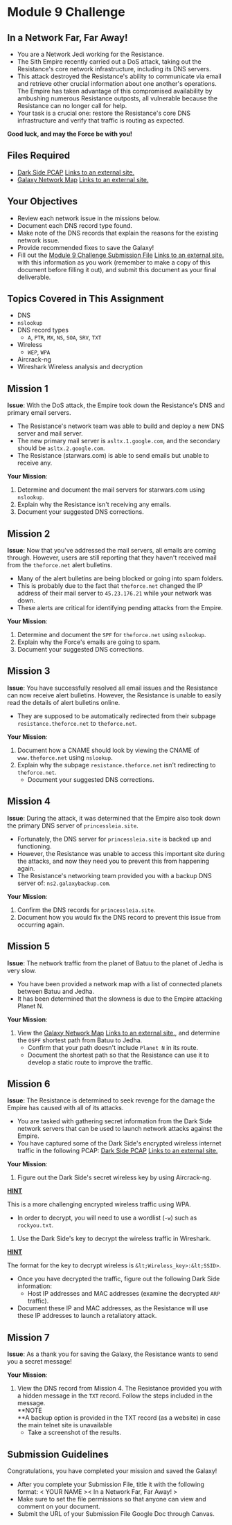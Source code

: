 # Module 9 Challenge


## **In a Network Far, Far Away!**



* You are a Network Jedi working for the Resistance.
* The Sith Empire recently carried out a DoS attack, taking out the Resistance's core network infrastructure, including its DNS servers.
* This attack destroyed the Resistance's ability to communicate via email and retrieve other crucial information about one another's operations. The Empire has taken advantage of this compromised availability by ambushing numerous Resistance outposts, all vulnerable because the Resistance can no longer call for help.
* Your task is a crucial one: restore the Resistance's core DNS infrastructure and verify that traffic is routing as expected.

**Good luck, and may the Force be with you!**


## **Files Required**



* [Dark Side PCAP](https://drive.google.com/file/d/1lleKbGhkSZA-9q2WsHuW6dxMM5KrrRyS/view?usp=sharing)
  [Links to an external site.](https://drive.google.com/file/d/1lleKbGhkSZA-9q2WsHuW6dxMM5KrrRyS/view?usp=sharing)
* [Galaxy Network Map](https://drive.google.com/file/d/1pzkrxYfNPwBwfG-tZYi5wydGnyq8xVbt/view?usp=sharing)
  [Links to an external site.](https://drive.google.com/file/d/1pzkrxYfNPwBwfG-tZYi5wydGnyq8xVbt/view?usp=sharing)


## **Your Objectives**



* Review each network issue in the missions below.
* Document each DNS record type found.
* Make note of the DNS records that explain the reasons for the existing network issue.
* Provide recommended fixes to save the Galaxy!
* Fill out the [Module 9 Challenge Submission File](https://docs.google.com/document/d/1qEME13f1oVlfxAeIVUT9UA6NFtDcm_SQAJRnEDU74b8/edit?usp=sharing)
  [Links to an external site.](https://docs.google.com/document/d/1qEME13f1oVlfxAeIVUT9UA6NFtDcm_SQAJRnEDU74b8/edit?usp=sharing)
  with this information as you work (remember to make a copy of this document before filling it out), and submit this document as your final deliverable.


## **Topics Covered in This Assignment**



* DNS
* `nslookup`
* DNS record types
    * `A`, `PTR`, `MX`, `NS`, `SOA`, `SRV`, `TXT`
* Wireless
    * `WEP`, `WPA`
* Aircrack-ng
* Wireshark Wireless analysis and decryption


## **Mission 1**

**Issue**: With the DoS attack, the Empire took down the Resistance's DNS and primary email servers.



* The Resistance's network team was able to build and deploy a new DNS server and mail server.
* The new primary mail server is `asltx.1.google.com`, and the secondary should be `asltx.2.google.com`.
* The Resistance (starwars.com) is able to send emails but unable to receive any.

**Your Mission**:



1. Determine and document the mail servers for starwars.com using `nslookup`.
2. Explain why the Resistance isn't receiving any emails.
3. Document your suggested DNS corrections.


## **Mission 2**

**Issue**: Now that you've addressed the mail servers, all emails are coming through. However, users are still reporting that they haven't received mail from the `theforce.net` alert bulletins.



* Many of the alert bulletins are being blocked or going into spam folders.
* This is probably due to the fact that `theforce.net` changed the IP address of their mail server to `45.23.176.21` while your network was down.
* These alerts are critical for identifying pending attacks from the Empire.

**Your Mission**:



1. Determine and document the `SPF` for `theforce.net` using `nslookup`.
2. Explain why the Force's emails are going to spam.
3. Document your suggested DNS corrections.


## **Mission 3**

**Issue**: You have successfully resolved all email issues and the Resistance can now receive alert bulletins. However, the Resistance is unable to easily read the details of alert bulletins online.



* They are supposed to be automatically redirected from their subpage `resistance.theforce.net` to `theforce.net`.

**Your Mission**:



1. Document how a CNAME should look by viewing the CNAME of `www.theforce.net` using `nslookup`.
2. Explain why the subpage `resistance.theforce.net` isn't redirecting to `theforce.net`.
    * Document your suggested DNS corrections.


## **Mission 4**

**Issue**: During the attack, it was determined that the Empire also took down the primary DNS server of `princessleia.site`.



* Fortunately, the DNS server for `princessleia.site` is backed up and functioning.
* However, the Resistance was unable to access this important site during the attacks, and now they need you to prevent this from happening again.
* The Resistance's networking team provided you with a backup DNS server of: `ns2.galaxybackup.com`.

**Your Mission**:



1. Confirm the DNS records for `princessleia.site`.
2. Document how you would fix the DNS record to prevent this issue from occurring again.


## **Mission 5**

**Issue**: The network traffic from the planet of Batuu to the planet of Jedha is very slow.



* You have been provided a network map with a list of connected planets between Batuu and Jedha.
* It has been determined that the slowness is due to the Empire attacking Planet N.

**Your Mission**:



1. View the [Galaxy Network Map](https://drive.google.com/file/d/1pzkrxYfNPwBwfG-tZYi5wydGnyq8xVbt/view?usp=sharing)
   [Links to an external site.](https://drive.google.com/file/d/1pzkrxYfNPwBwfG-tZYi5wydGnyq8xVbt/view?usp=sharing), and determine the `OSPF` shortest path from Batuu to Jedha.
    * Confirm that your path doesn't include `Planet N` in its route.
    * Document the shortest path so that the Resistance can use it to develop a static route to improve the traffic.


## **Mission 6**

**Issue**: The Resistance is determined to seek revenge for the damage the Empire has caused with all of its attacks.



* You are tasked with gathering secret information from the Dark Side network servers that can be used to launch network attacks against the Empire.
* You have captured some of the Dark Side's encrypted wireless internet traffic in the following PCAP: [Dark Side PCAP](https://drive.google.com/file/d/1lleKbGhkSZA-9q2WsHuW6dxMM5KrrRyS/view?usp=sharing)
  [Links to an external site.](https://drive.google.com/file/d/1lleKbGhkSZA-9q2WsHuW6dxMM5KrrRyS/view?usp=sharing)
  

**Your Mission**:



1. Figure out the Dark Side's secret wireless key by using Aircrack-ng.

**<span style="text-decoration:underline;">HINT</span>**

This is a more challenging encrypted wireless traffic using WPA.



* In order to decrypt, you will need to use a wordlist (`-w`) such as `rockyou.txt`.
1. Use the Dark Side's key to decrypt the wireless traffic in Wireshark.

**<span style="text-decoration:underline;">HINT</span>**

The format for the key to decrypt wireless is `&lt;Wireless_key>:&lt;SSID>`.



* Once you have decrypted the traffic, figure out the following Dark Side information:
    * Host IP addresses and MAC addresses (examine the decrypted `ARP` traffic).
* Document these IP and MAC addresses, as the Resistance will use these IP addresses to launch a retaliatory attack.


## **Mission 7**

**Issue**: As a thank you for saving the Galaxy, the Resistance wants to send you a secret message!

**Your Mission**:



1. View the DNS record from Mission 4. The Resistance provided you with a hidden message in the `TXT` record. Follow the steps included in the message. \
**NOTE \
**A backup option is provided in the TXT record (as a website) in case the main telnet site is unavailable
    * Take a screenshot of the results.


## **Submission Guidelines**

Congratulations, you have completed your mission and saved the Galaxy!



* After you complete your Submission File, title it with the following format: &lt; YOUR NAME >&lt; In a Network Far, Far Away! >
* Make sure to set the file permissions so that anyone can view and comment on your document.
* Submit the URL of your Submission File Google Doc through Canvas.
